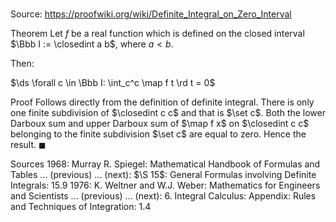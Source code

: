 # 

Source: https://proofwiki.org/wiki/Definite_Integral_on_Zero_Interval

Theorem
Let $f$ be a real function which is defined on the closed interval $\Bbb I := \closedint a b$, where $a < b$.

Then:

$\ds \forall c \in \Bbb I: \int_c^c \map f t \rd t = 0$


Proof
Follows directly from the definition of definite integral.
There is only one finite subdivision of $\closedint c c$ and that is $\set c$.
Both the lower Darboux sum and upper Darboux sum of $\map f x$ on $\closedint c c$ belonging to the finite subdivision $\set c$ are equal to zero.
Hence the result.
$\blacksquare$


Sources
1968: Murray R. Spiegel: Mathematical Handbook of Formulas and Tables ... (previous) ... (next): $\S 15$: General Formulas involving Definite Integrals: $15.9$
1976: K. Weltner and W.J. Weber: Mathematics for Engineers and Scientists ... (previous) ... (next): $6$. Integral Calculus: Appendix: Rules and Techniques of Integration: $1.4$




